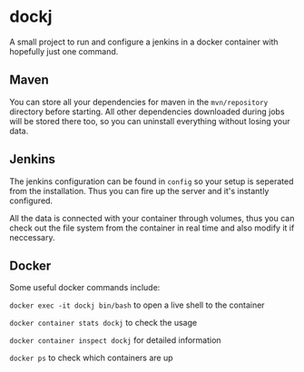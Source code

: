 # dockj
A small project to run and configure a jenkins in a docker container with hopefully just one command.

## Maven
You can store all your dependencies for maven in the `mvn/repository` directory before starting. All other dependencies downloaded during jobs will be stored there too, so you can uninstall everything without losing your data.

## Jenkins
The jenkins configuration can be found in `config` so your setup is seperated from the installation. Thus you can fire up the server and it's instantly configured.

All the data is connected with your container through volumes, thus you can check out the file system from the container in real time and also modify it if neccessary.

## Docker
Some useful docker commands include:

`docker exec -it dockj bin/bash` to open a live shell to the container

`docker container stats dockj` to check the usage

`docker container inspect dockj` for detailed information

`docker ps` to check which containers are up
